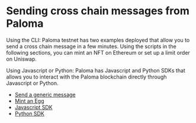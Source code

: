 # Sending cross chain messages from Paloma 

Using the CLI: Paloma testnet has two examples deployed that allow you to send a cross chain message in a few minutes. Using the scripts in the following sections, you can mint an NFT on Ethereum or set up a limit order on Uniswap. 

Using Javascript or Python: Paloma has Javascript and Python SDKs that allows you to interact with the Paloma blockchain directly through Javascript or Python.

- [Send a generic message](generic-message.md)
- [Mint an Egg](mint-egg.md)
- [Javascript SDK](paloma-js/getting-started.md)
- [Python SDK](paloma-py/getting-started.md)